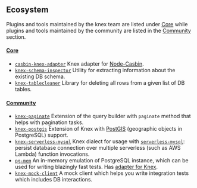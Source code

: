 ## Ecosystem

Plugins and tools maintained by the knex team are listed under [Core](#core) while plugins and tools maintained by the community are listed in the [Community](#community) section.

#### [Core](#core)
- [`casbin-knex-adapter`](https://github.com/knex/casbin-knex-adapter) Knex adapter for [Node-Casbin](https://github.com/casbin/node-casbin).
- [`knex-schema-inspector`](https://github.com/knex/knex-schema-inspector) Utility for extracting information about the existing DB schema.
- [`knex-tablecleaner`](https://github.com/kibertoad/knex-tablecleaner) Library for deleting all rows from a given list of DB tables.

#### [Community](#community)
- [`knex-paginate`](https://github.com/felixmosh/knex-paginate) Extension of the query builder with `paginate` method that helps with pagination tasks.
- [`knex-postgis`](https://github.com/jfgodoy/knex-postgis) Extension of Knex with [PostGIS](https://postgis.net/) (geographic objects in PostgreSQL) support.
- [`knex-serverless-mysql`](https://github.com/MatissJanis/knex-serverless-mysql) Knex dialect for usage with [`serverless-mysql`](https://github.com/jeremydaly/serverless-mysql): persist database connection over multiple serverless (such as AWS Lambda) function invocations.
- [`pg-mem`](https://github.com/oguimbal/pg-mem) An in-memory emulation of PostgreSQL instance, which can be used for writing blazingly fast tests. Has [adapter for Knex](https://github.com/oguimbal/pg-mem/wiki/Libraries-adapters#-knex).
- [`knex-mock-client`](https://github.com/felixmosh/knex-mock-client) A mock client which helps you write integration tests which includes DB interactions.
